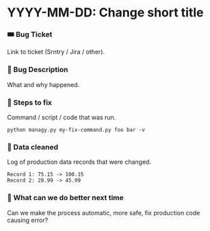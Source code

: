 # YYYY-MM-DD: Change short title

### 🎟 Bug Ticket

Link to ticket (Srntry / Jira / other).

### 🐞 Bug Description 

What and why happened.

### 🚒 Steps to fix

Command / script / code  that was run.

```
python managy.py my-fix-command.py foo bar -v
```

### 🧽 Data cleaned

Log of production data records that were changed.

```
Record 1: 75.15 -> 100.15
Record 2: 20.99 -> 45.99
```

### 🚀 What can we do better next time

Can we make the process automatic, more safe, fix production code causing error?